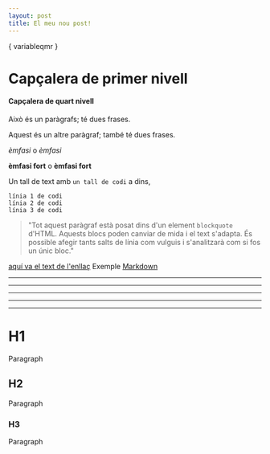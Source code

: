 ```yaml
---
layout: post
title: El meu nou post!
---
```


{ variableqmr }

# Capçalera de primer nivell

#### Capçalera de quart nivell

Això és un paràgrafs; té dues frases.

Aquest és un altre paràgraf; també té
dues frases.

*èmfasi* o _èmfasi_

**èmfasi fort** o __èmfasi fort__ 

Un tall de text amb `un tall de codi` a dins,

    línia 1 de codi
    línia 2 de codi
    línia 3 de codi
    
> "Tot aquest paràgraf està posat dins d'un element `blockquote` d'HTML.
Aquests blocs poden canviar de mida i el text s'adapta.  És possible afegir
tants salts de línia com vulguis i s'analitzarà com si fos
un únic bloc."

[aquí va el text de l'enllaç](i.aquí.la.adreça)
Exemple [Markdown](http://ca.wikipedia.com/wiki/Markdown)

* * *
***
*****
- - -
---------------------------------------

# H1

Paragraph

## H2

Paragraph

### H3

Paragraph

